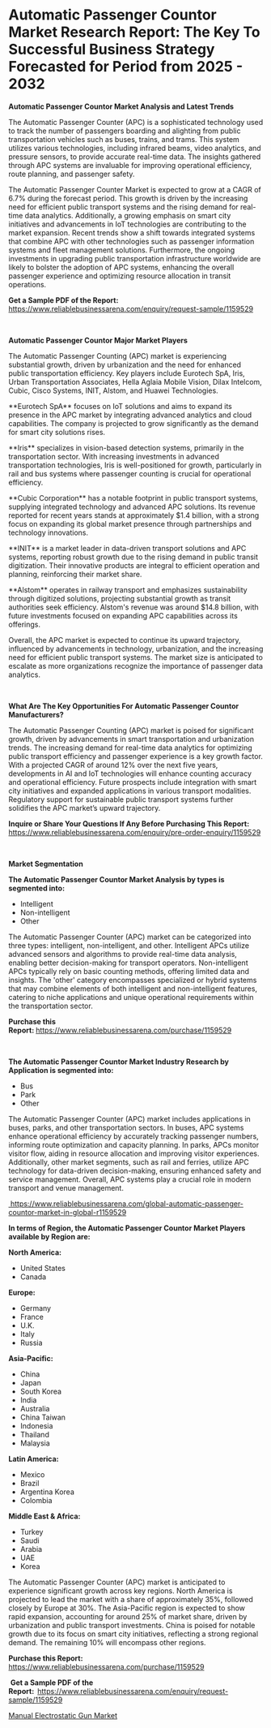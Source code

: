 <p><h1>Automatic Passenger Countor Market Research Report: The Key To Successful Business Strategy Forecasted for Period from 2025 - 2032</h1></p><p><strong>Automatic Passenger Countor Market Analysis and Latest Trends</strong></p>
<p><p>The Automatic Passenger Counter (APC) is a sophisticated technology used to track the number of passengers boarding and alighting from public transportation vehicles such as buses, trains, and trams. This system utilizes various technologies, including infrared beams, video analytics, and pressure sensors, to provide accurate real-time data. The insights gathered through APC systems are invaluable for improving operational efficiency, route planning, and passenger safety.</p><p>The Automatic Passenger Counter Market is expected to grow at a CAGR of 6.7% during the forecast period. This growth is driven by the increasing need for efficient public transport systems and the rising demand for real-time data analytics. Additionally, a growing emphasis on smart city initiatives and advancements in IoT technologies are contributing to the market expansion. Recent trends show a shift towards integrated systems that combine APC with other technologies such as passenger information systems and fleet management solutions. Furthermore, the ongoing investments in upgrading public transportation infrastructure worldwide are likely to bolster the adoption of APC systems, enhancing the overall passenger experience and optimizing resource allocation in transit operations.</p></p>
<p><strong>Get a Sample PDF of the Report:&nbsp;</strong> <a href="https://www.reliablebusinessarena.com/enquiry/request-sample/1159529?utm_campaign=2483&utm_medium=2&utm_source=Github&utm_content=ia&utm_term=22032025&utm_id=automatic-passenger-countor">https://www.reliablebusinessarena.com/enquiry/request-sample/1159529</a></p>
<p>&nbsp;</p>
<p><strong>Automatic Passenger Countor Major Market Players</strong></p>
<p><p>The Automatic Passenger Counting (APC) market is experiencing substantial growth, driven by urbanization and the need for enhanced public transportation efficiency. Key players include Eurotech SpA, Iris, Urban Transportation Associates, Hella Aglaia Mobile Vision, Dilax Intelcom, Cubic, Cisco Systems, INIT, Alstom, and Huawei Technologies.</p><p>**Eurotech SpA** focuses on IoT solutions and aims to expand its presence in the APC market by integrating advanced analytics and cloud capabilities. The company is projected to grow significantly as the demand for smart city solutions rises.</p><p>**Iris** specializes in vision-based detection systems, primarily in the transportation sector. With increasing investments in advanced transportation technologies, Iris is well-positioned for growth, particularly in rail and bus systems where passenger counting is crucial for operational efficiency.</p><p>**Cubic Corporation** has a notable footprint in public transport systems, supplying integrated technology and advanced APC solutions. Its revenue reported for recent years stands at approximately $1.4 billion, with a strong focus on expanding its global market presence through partnerships and technology innovations.</p><p>**INIT** is a market leader in data-driven transport solutions and APC systems, reporting robust growth due to the rising demand in public transit digitization. Their innovative products are integral to efficient operation and planning, reinforcing their market share.</p><p>**Alstom** operates in railway transport and emphasizes sustainability through digitized solutions, projecting substantial growth as transit authorities seek efficiency. Alstom's revenue was around $14.8 billion, with future investments focused on expanding APC capabilities across its offerings.</p><p>Overall, the APC market is expected to continue its upward trajectory, influenced by advancements in technology, urbanization, and the increasing need for efficient public transport systems. The market size is anticipated to escalate as more organizations recognize the importance of passenger data analytics.</p></p>
<p>&nbsp;</p>
<p><strong>What Are The Key Opportunities For Automatic Passenger Countor Manufacturers?</strong></p>
<p><p>The Automatic Passenger Counting (APC) market is poised for significant growth, driven by advancements in smart transportation and urbanization trends. The increasing demand for real-time data analytics for optimizing public transport efficiency and passenger experience is a key growth factor. With a projected CAGR of around 12% over the next five years, developments in AI and IoT technologies will enhance counting accuracy and operational efficiency. Future prospects include integration with smart city initiatives and expanded applications in various transport modalities. Regulatory support for sustainable public transport systems further solidifies the APC market’s upward trajectory.</p></p>
<p><strong>Inquire or Share Your Questions If Any Before Purchasing This Report:</strong> <a href="https://www.reliablebusinessarena.com/enquiry/pre-order-enquiry/1159529?utm_campaign=2483&utm_medium=2&utm_source=Github&utm_content=ia&utm_term=22032025&utm_id=automatic-passenger-countor">https://www.reliablebusinessarena.com/enquiry/pre-order-enquiry/1159529</a></p>
<p>&nbsp;</p>
<p><strong>Market Segmentation</strong></p>
<p><strong>The Automatic Passenger Countor Market Analysis by types is segmented into:</strong></p>
<p><ul><li>Intelligent</li><li>Non-intelligent</li><li>Other</li></ul></p>
<p><p>The Automatic Passenger Counter (APC) market can be categorized into three types: intelligent, non-intelligent, and other. Intelligent APCs utilize advanced sensors and algorithms to provide real-time data analysis, enabling better decision-making for transport operators. Non-intelligent APCs typically rely on basic counting methods, offering limited data and insights. The 'other' category encompasses specialized or hybrid systems that may combine elements of both intelligent and non-intelligent features, catering to niche applications and unique operational requirements within the transportation sector.</p></p>
<p><strong>Purchase this Report:&nbsp;</strong><a href="https://www.reliablebusinessarena.com/purchase/1159529?utm_campaign=2483&utm_medium=2&utm_source=Github&utm_content=ia&utm_term=22032025&utm_id=automatic-passenger-countor">https://www.reliablebusinessarena.com/purchase/1159529</a></p>
<p>&nbsp;</p>
<p><strong>The Automatic Passenger Countor Market Industry Research by Application is segmented into:</strong></p>
<p><ul><li>Bus</li><li>Park</li><li>Other</li></ul></p>
<p><p>The Automatic Passenger Counter (APC) market includes applications in buses, parks, and other transportation sectors. In buses, APC systems enhance operational efficiency by accurately tracking passenger numbers, informing route optimization and capacity planning. In parks, APCs monitor visitor flow, aiding in resource allocation and improving visitor experiences. Additionally, other market segments, such as rail and ferries, utilize APC technology for data-driven decision-making, ensuring enhanced safety and service management. Overall, APC systems play a crucial role in modern transport and venue management.</p></p>
<p><a href="https://www.reliablebusinessarena.com/global-automatic-passenger-countor-market-in-global-r1159529?utm_campaign=2483&utm_medium=2&utm_source=Github&utm_content=ia&utm_term=22032025&utm_id=automatic-passenger-countor">&nbsp;https://www.reliablebusinessarena.com/global-automatic-passenger-countor-market-in-global-r1159529</a></p>
<p><strong>In terms of Region, the Automatic Passenger Countor Market Players available by Region are:</strong></p>
<p>
    <p> <strong> North America: </strong>
        <ul>
            <li>United States</li>
            <li>Canada</li>
        </ul>
        </p> 
    <p> <strong> Europe: </strong>
        <ul>
            <li>Germany</li>
            <li>France</li>
            <li>U.K.</li>
            <li>Italy</li>
            <li>Russia</li>
        </ul>
        </p> 
    <p> <strong> Asia-Pacific: </strong>
        <ul>
            <li>China</li>
            <li>Japan</li>
            <li>South Korea</li>
            <li>India</li>
            <li>Australia</li>
            <li>China Taiwan</li>
            <li>Indonesia</li>
            <li>Thailand</li>
            <li>Malaysia</li>
        </ul>
        </p> 
    <p> <strong> Latin America: </strong>
        <ul>
            <li>Mexico</li>
            <li>Brazil</li>
            <li>Argentina Korea</li>
            <li>Colombia</li>
        </ul>
        </p> 
    <p> <strong> Middle East & Africa: </strong>
        <ul>
            <li>Turkey</li>
            <li>Saudi</li>
            <li>Arabia</li>
            <li>UAE</li>
            <li>Korea</li>
        </ul>
    </p>
    </p>
<p><p>The Automatic Passenger Counter (APC) market is anticipated to experience significant growth across key regions. North America is projected to lead the market with a share of approximately 35%, followed closely by Europe at 30%. The Asia-Pacific region is expected to show rapid expansion, accounting for around 25% of market share, driven by urbanization and public transport investments. China is poised for notable growth due to its focus on smart city initiatives, reflecting a strong regional demand. The remaining 10% will encompass other regions.</p></p>
<p><strong>Purchase this Report: </strong><a href="https://www.reliablebusinessarena.com/purchase/1159529?utm_campaign=2483&utm_medium=2&utm_source=Github&utm_content=ia&utm_term=22032025&utm_id=automatic-passenger-countor">https://www.reliablebusinessarena.com/purchase/1159529</a></p>
<p>&nbsp;<strong>Get a Sample PDF of the Report:&nbsp;&nbsp;</strong><a href="https://www.reliablebusinessarena.com/enquiry/request-sample/1159529?utm_campaign=2483&utm_medium=2&utm_source=Github&utm_content=ia&utm_term=22032025&utm_id=automatic-passenger-countor">https://www.reliablebusinessarena.com/enquiry/request-sample/1159529</a></p>
<p><strong></strong></p>
<p><p><a href="https://github.com/ParvinKhatun77/Market-Research-Report-List-2/blob/main/manual-electrostatic-gun-market.md?utm_campaign=2483&utm_medium=2&utm_source=Github&utm_content=ia&utm_term=22032025&utm_id=automatic-passenger-countor">Manual Electrostatic Gun Market</a></p></p>